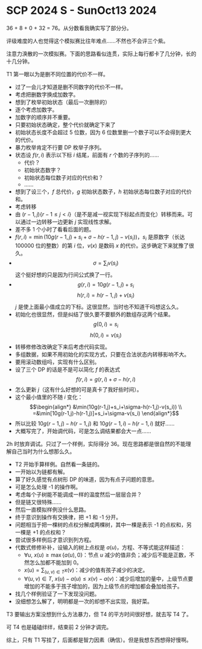 # SCP 2024 S - SunOct13 2024
36 + 8 + 0 + 32 = 76。从分数看我确实写了部分分。

评级难度的人也觉得这个模拟赛比往年难点……不然也不会评三个紫。

注意力涣散的一次模拟赛。下面的思路看似连贯，实际上每行都卡了几分钟，长的十几分钟。

T1 第一眼以为是删不同位置的代价不一样。
- 过了一会儿才知道是删不同数字的代价不一样。
- 考虑把删数字换成加数字。
- 想到了枚举初始状态（最后一次删除的）
- 逐个考虑加数字。
- 加数字的顺序并不重要。
- 只要初始状态确定，整个代价就确定下来了
- 初始状态长度不会超过 5 位数，因为 6 位数里删一个数子可以不会得到更大的代价。
- 暴力枚举肯定不行要 DP 枚举子序列。
- 状态设 $f(r,i)$ 表示以下标 $i$ 结尾，前面有 $r$ 个数的子序列的……
  - 代价？
  - 初始状态数字？
  - 初始状态每位数子对应的代价和？
  - ……
- 想到了设三个，$f$ 总代价，$g$ 初始状态数子，$h$ 初始状态每位数子对应的代价和。
- 考虑转移
- 由 $(r-1, j)\{r-1\le j<i\}$（是不是减一视实现下标起点而变化）转移而来。可以通过一边转移一边更新 $j$ 实现线性求解。
- 差不多 1 个小时了看看后面的题。
- $f(r,i)=\min(10g(r-1,j)+s_i+\sigma-h(r-1,j)-v(s_i))$，$s_i$ 是原数字（长达 100000 位的整数）的第 $i$ 位，$v(x)$ 是数码 $x$ 的代价。这步确定下来犹豫了很久。
- $$\sigma=\sum_i v(s_i)$$
  这个挺好想的只是因为行间公式换了一行。
- $$g(r,i)=10g(r-1,j)+s_i$$
  $$h(r,i)=h(r-1, j)+v(s_i)$$
  $j$ 是使上面最小值成立的下标。这很显然，当时也不知道干吗想这么久。
- 初始化也很显然，但是纠结了很久要不要额外的数组存这两个结果。
  $$g(0, i)=s_i$$
  $$h(0, i)=v(s_i)$$
- 转移修修改改确定下来后考虑代码实现。
- 多组数据，如果不用初始化的实现方式，只要在合法状态内转移影响不大。
- 要用滚动数组吗，实现有什么区别。
- 设了三个 DP 的话是不是可以简化 $f$ 的表达式
  $$f(r,i)=g(r,i)+\sigma-h(r,i)$$
- 怎么更新 $j$（这有什么好想的可是真卡了我好些时间）。
- 这个最小值里的不随 $i$ 变化：
  $$\begin{align*}
  &\min(10g(r-1,j)+s_i+\sigma-h(r-1,j)-v(s_i)) \\
  =&\min[10g(r-1,j)-h(r-1,j)]+s_i+\sigma-v(s_i)
  \end{align*}$$
- 所以比较 $10g(r-1,j)-h(r-1,j)$ 和 $10g(r-1,i)-h(r-1,i)$ 就好……
- 大概写完了，开始调代码，可是怎么调结果都会大一点……

2h 时放弃调试。只过了一个样例，实际得分 36。现在思路都是很自然的不能理解自己当时为什么想那么久。

- T2 开始手算样例。自然看一条链的。
- 一开始以为链都有解。
- 算了好久感觉有点树形 DP 的味道，因为有点子问题的意思。
- 可是怎么处理 -1 的操作啊。
- 考虑每个子树能不能调成一样的温度然后一层层合并？
- 但是链又很特殊……
- 然后一直模拟样例没什么思路。
- 终于意识到操作有交换律，把 +1 和 -1 分开。
- 问题相当于把一棵树的点权分解成两棵树，其中一棵是表示 -1 的点权和，另一棵是 +1 的点权和？
- 尝试很多样例后才意识到列方程。
- 代数式修修补补，设输入的树上点权是 $a(u)$，方程、不等式能这样描述：
  - $\forall u,\ x(u)\ge\max\{a(u),0\}$：节点 $u$ 减少的值非负；减少后不能是正数，不然怎么加都不能加到 0。
  - $x(u)=\sum_{(u,v)\in T} x(v)$：减少的值有孩子减少的决定。
  - $\forall(u,v)\in T,\ x(u)-a(u)\le x(v)-a(v)$：减少后增加的量中，上级节点要增加的不能多于孩子增加的，因为上级节点的增加都会叠加给孩子。
- 找几个样例验证了一下发现没问题。
- 没细想怎么解了，明明都是一次的却想不出实现，我好菜。

T3 要输出方案没想到什么方法暴力，但 T4 的平方时间很好想，就去写 T4 了。

可 T4 也是磕磕绊绊，结束前 2 分钟才调完。

综上，只有 T1 写挂了，后面都是智力因素（确信）。但是我想东西想得好慢啊。
